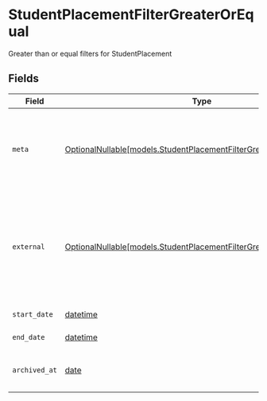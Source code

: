 # StudentPlacementFilterGreaterOrEqual

Greater than or equal filters for StudentPlacement


## Fields

| Field                                                                                                                                                                    | Type                                                                                                                                                                     | Required                                                                                                                                                                 | Description                                                                                                                                                              | Example                                                                                                                                                                  |
| ------------------------------------------------------------------------------------------------------------------------------------------------------------------------ | ------------------------------------------------------------------------------------------------------------------------------------------------------------------------ | ------------------------------------------------------------------------------------------------------------------------------------------------------------------------ | ------------------------------------------------------------------------------------------------------------------------------------------------------------------------ | ------------------------------------------------------------------------------------------------------------------------------------------------------------------------ |
| `meta`                                                                                                                                                                   | [OptionalNullable[models.StudentPlacementFilterGreaterOrEqualMeta]](../models/studentplacementfiltergreaterorequalmeta.md)                                               | :heavy_minus_sign:                                                                                                                                                       | Metadata information for the StudentPlacement                                                                                                                            | {<br/>"createdAt": "2024-01-15T10:30:00Z",<br/>"updatedAt": "2024-01-15T10:30:00Z"<br/>}                                                                                 |
| `external`                                                                                                                                                               | [OptionalNullable[models.StudentPlacementFilterGreaterOrEqualExternal]](../models/studentplacementfiltergreaterorequalexternal.md)                                       | :heavy_minus_sign:                                                                                                                                                       | External is a reusable object that can be used to store external information about the student placement from another system, used for third-party integration tracking. |                                                                                                                                                                          |
| `start_date`                                                                                                                                                             | [datetime](https://docs.python.org/3/library/datetime.html#datetime-objects)                                                                                             | :heavy_minus_sign:                                                                                                                                                       | The start date of the placement                                                                                                                                          | 2024-01-15                                                                                                                                                               |
| `end_date`                                                                                                                                                               | [datetime](https://docs.python.org/3/library/datetime.html#datetime-objects)                                                                                             | :heavy_minus_sign:                                                                                                                                                       | The end date of the placement                                                                                                                                            | 2024-01-15                                                                                                                                                               |
| `archived_at`                                                                                                                                                            | [date](https://docs.python.org/3/library/datetime.html#date-objects)                                                                                                     | :heavy_minus_sign:                                                                                                                                                       | The timestamp the placement was archived for the student                                                                                                                 | 2024-01-15T10:30:00Z                                                                                                                                                     |
